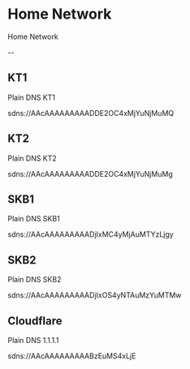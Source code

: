 # Home Network

Home Network

--


## KT1

Plain DNS KT1

sdns://AAcAAAAAAAAADDE2OC4xMjYuNjMuMQ

## KT2

Plain DNS KT2

sdns://AAcAAAAAAAAADDE2OC4xMjYuNjMuMg

## SKB1

Plain DNS SKB1

sdns://AAcAAAAAAAAADjIxMC4yMjAuMTYzLjgy

## SKB2

Plain DNS SKB2

sdns://AAcAAAAAAAAADjIxOS4yNTAuMzYuMTMw

## Cloudflare

Plain DNS 1.1.1.1

sdns://AAcAAAAAAAAABzEuMS4xLjE
